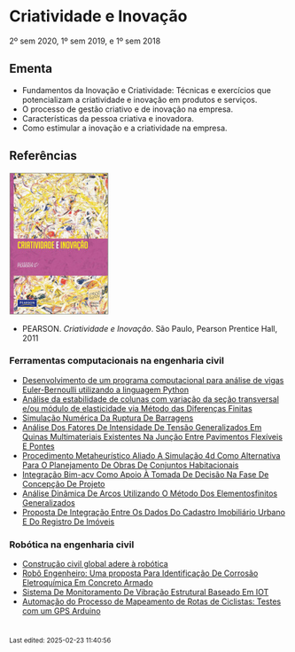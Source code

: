 # Criatividade e Inovação

2º sem 2020, 1º sem 2019, e 1º sem 2018

## Ementa

- Fundamentos da Inovação e Criatividade: Técnicas e exercícios que potencializam a criatividade e inovação em produtos e serviços.
- O processo de gestão criativo e de inovação na empresa. 
- Características da pessoa criativa e inovadora. 
- Como estimular a inovação e a criatividade na empresa.

## Referências

![](img/ideias.jpg)

- PEARSON. *Criatividade e Inovação*. São Paulo, Pearson Prentice Hall, 2011

### Ferramentas computacionais na engenharia civil

- [Desenvolvimento de um programa computacional para análise de vigas Euler-Bernoulli utilizando a linguagem Python](https://periodicos.ifpb.edu.br/index.php/principia/article/download/1271/809)
- [Análise da estabilidade de colunas com variação da seção transversal e/ou módulo de elasticidade via Método das Diferenças Finitas](https://periodicos.ifpb.edu.br/index.php/principia/article/download/2779/1114)
- [Simulação Numérica Da Ruptura De Barragens](https://acervodigital.ufpr.br/bitstream/handle/1884/40986/R%20-%20D%20-%20VALMEI%20ABREU%20JUNIOR.pdf)
- [Análise Dos Fatores De Intensidade De Tensão Generalizados Em Quinas Multimateriais Existentes Na Junção Entre Pavimentos Flexíveis E Pontes](https://acervodigital.ufpr.br/bitstream/handle/1884/62105/R%20-%20D%20-%20FILIPE%20FARIA%20FORNAZARI.pdf)
- [Procedimento Metaheurístico Aliado A Simulação 4d Como Alternativa Para O Planejamento De Obras De Conjuntos Habitacionais](https://acervodigital.ufpr.br/bitstream/handle/1884/63222/R%20-%20D%20-%20PEDRO%20HENRIQUE%20PINTO%20BEZERRA.pdf)
- [Integração Bim-acv Como Apoio À Tomada De Decisão Na Fase De Concepção De Projeto](https://www.acervodigital.ufpr.br/bitstream/handle/1884/62546/R%20-%20D%20-%20JULIANNA%20CRIPPA.pdf)
- [Análise Dinâmica De Arcos Utilizando O Método Dos Elementosfinitos Generalizados](https://acervodigital.ufpr.br/bitstream/handle/1884/61417/R%20-%20D%20-%20RAMON%20MACEDO%20CORREA.pdf)
- [Proposta De Integração Entre Os Dados Do Cadastro Imobiliário Urbano E Do Registro De Imóveis](https://acervodigital.ufpr.br/bitstream/handle/1884/53261/R%20-%20D%20-%20CAIO%20DOS%20ANJOS%20PAIVA.pdf)

### Robótica na engenharia civil

- [Construção civil global adere à robótica](https://www.cimentoitambe.com.br/massa-cinzenta/construcao-civil-global-adere-a-robotica/)
- [Robô Engenheiro: Uma proposta Para Identificação De Corrosão Eletroquímica Em Concreto Armado](http://sistemaolimpo.org/midias/uploads/986f31d9c67c1a5075a2f67df97ff4cc.pdf)
- [Sistema De Monitoramento De Vibração Estrutural Baseado Em IOT](http://lyceumonline.usf.edu.br/salavirtual/documentos/3100.pdf)
- [Automação do Processo de Mapeamento de Rotas de Ciclistas: Testes com um GPS Arduino](https://www.researchgate.net/publication/333351193_Automacao_do_Processo_de_Mapeamento_de_Rotas_de_Ciclistas_Testes_com_um_GPS_Arduino)


<br><sub>Last edited: 2025-02-23 11:40:56</sub>
